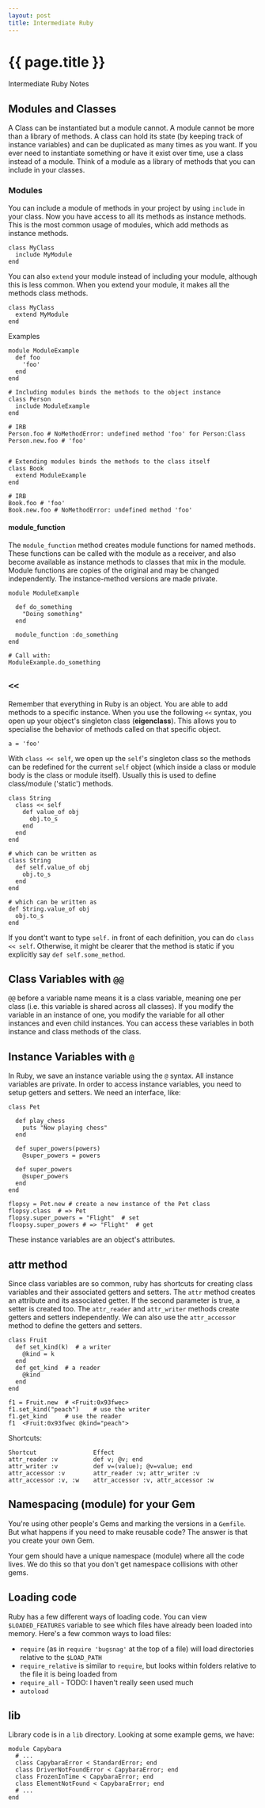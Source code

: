 ```yaml
---
layout: post
title: Intermediate Ruby
---
```



# {{ page.title }}

Intermediate Ruby Notes

## Modules and Classes

A Class can be instantiated but a module cannot.
A module cannot be more than a library of methods.
A class can hold its state (by keeping track of instance variables) and can be duplicated as many times
as you want. If you ever need to instantiate something or have it exist over time, use a class instead of a module.
Think of a module as a library of methods that you can include in your classes.

### Modules

You can include a module of methods in your project by using `include` in your class. Now you have access
to all its methods as instance methods. This is the most common usage of modules, which add methods as instance
methods.

    class MyClass
      include MyModule
    end

You can also `extend` your module instead of including your module, although this is less common. When you
extend your module, it makes all the methods class methods.

    class MyClass
      extend MyModule
    end

Examples

    module ModuleExample
      def foo
        'foo'
      end
    end

    # Including modules binds the methods to the object instance
    class Person
      include ModuleExample
    end

    # IRB
    Person.foo # NoMethodError: undefined method 'foo' for Person:Class
    Person.new.foo # 'foo'


    # Extending modules binds the methods to the class itself
    class Book
      extend ModuleExample
    end

    # IRB
    Book.foo # 'foo'
    Book.new.foo # NoMethodError: undefined method 'foo'

#### module_function

The `module_function` method creates module functions for named methods. These functions can be called with the
module as a receiver, and also become available as instance methods to classes that mix in the module.
Module functions are copies of the original and may be changed independently. The instance-method versions
are made private.

    module ModuleExample

      def do_something
        "Doing something"
      end

      module_function :do_something
    end

    # Call with:
    ModuleExample.do_something

## `<<`

Remember that everything in Ruby is an object. You are able to add methods to a specific instance.
When you use the following `<<` syntax, you open up your object's singleton class (__eigenclass__).
This allows you to specialise the behavior of methods called on that specific object.

    a = 'foo'

With `class << self`, we open up the `self`'s singleton class so the methods can be redefined for the current
`self` object (which inside a class or module body is the class or module itself). Usually this is used to
define class/module ('static') methods.

    class String
      class << self
        def value_of obj
          obj.to_s
        end
      end
    end

    # which can be written as
    class String
      def self.value_of obj
        obj.to_s
      end
    end

    # which can be written as
    def String.value_of obj
      obj.to_s
    end

If you dont't want to type `self.` in front of each definition, you can do `class << self`. Otherwise, it
might be clearer that the method is static if you explicitly say `def self.some_method`.

## Class Variables with `@@`

`@@` before a variable name means it is a class variable, meaning one per class (i.e. this variable is shared
across all classes). If you modify the variable in an instance of one, you modify the variable for all other
instances and even child instances. You can access these variables in both instance and class methods of the class.

## Instance Variables with `@`

In Ruby, we save an instance variable using the `@` syntax. All instance variables are private. In order
to access instance variables, you need to setup getters and setters. We need an interface, like:

    class Pet

      def play_chess
        puts "Now playing chess"
      end

      def super_powers(powers)
        @super_powers = powers

      def super_powers
        @super_powers
      end
    end

    flopsy = Pet.new # create a new instance of the Pet class
    flopsy.class  # => Pet
    flopsy.super_powers = "Flight"  # set
    floopsy.super_powers # => "Flight"  # get

These instance variables are an object's attributes.

## attr method

Since class variables are so common, ruby has shortcuts for creating class variables and their associated
getters and setters. The `attr` method creates an attribute and its associated getter. If the second parameter
is true, a setter is created too. The `attr_reader` and `attr_writer` methods create getters and setters independently.
We can also use the `attr_accessor` method to define the getters and setters.

    class Fruit
      def set_kind(k)  # a writer
        @kind = k
      end
      def get_kind  # a reader
        @kind
      end
    end

    f1 = Fruit.new  # <Fruit:0x93fwec>
    f1.set_kind("peach")    # use the writer
    f1.get_kind     # use the reader
    f1  <Fruit:0x93fwec @kind="peach">

Shortcuts:

    Shortcut                Effect
    attr_reader :v          def v; @v; end
    attr_writer :v          def v=(value); @v=value; end
    attr_accessor :v        attr_reader :v; attr_writer :v
    attr_accessor :v, :w    attr_accessor :v, attr_accessor :w

## Namespacing (module) for your Gem

You're using other people's Gems and marking the versions in a `Gemfile`.
But what happens if you need to make reusable code? The answer is that you create your own Gem.

Your gem should have a unique namespace (module) where all the code lives.
We do this so that you don't get namespace collisions with other gems.

## Loading code

Ruby has a few different ways of loading code. You can view `$LOADED_FEATURES` variable to see which files have
already been loaded into memory. Here's a few common ways to load files:

* `require` (as in `require 'bugsnag'` at the top of a file) will load directories relative to the `$LOAD_PATH`
* `require_relative` is similar to `require`, but looks within folders relative to the file it is being loaded from
* `require_all` - TODO: I haven't really seen used much
* `autoload`

## lib

Library code is in a `lib` directory. Looking at some example gems, we have:

    module Capybara
      # ...
      class CapybaraError < StandardError; end
      class DriverNotFoundError < CapybaraError; end
      class FrozenInTime < CapybaraError; end
      class ElementNotFound < CapybaraError; end
      # ...
    end

